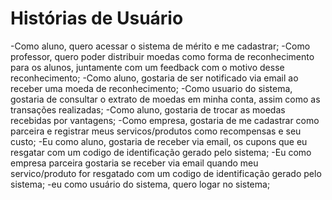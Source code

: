 # Histórias de Usuário
-Como aluno, quero acessar o sistema de mérito e me cadastrar;
-Como professor, quero poder distribuir moedas como forma de reconhecimento para os alunos, juntamente com um feedback com o motivo desse reconhecimento;
-Como aluno, gostaria de ser notificado via email ao receber uma moeda de reconhecimento;
-Como usuario do sistema, gostaria de consultar o extrato de moedas em minha conta, assim como as transações realizadas;
-Como aluno, gostaria de trocar as moedas recebidas por vantagens;
-Como empresa, gostaria de me cadastrar como parceira e registrar meus servicos/produtos como recompensas e seu custo;
-Eu como aluno, gostaria de receber via email, os cupons que eu resgatar com um codigo de identificação gerado pelo sistema;
-Eu como empresa parceira gostaria se receber via email quando meu servico/produto for resgatado com um codigo de identificação gerado pelo sistema;
-eu como usuário do sistema, quero logar no sistema;